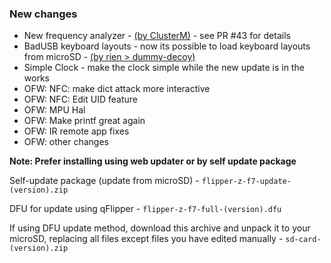 ### New changes
* New frequency analyzer - [(by ClusterM)](https://github.com/ClusterM) - see PR #43 for details
* BadUSB keyboard layouts - now its possible to load keyboard layouts from microSD - [(by rien > dummy-decoy)](https://github.com/dummy-decoy/flipperzero-firmware/tree/dummy_decoy/bad_usb_keyboard_layout)
* Simple Clock - make the clock simple while the new update is in the works
* OFW: NFC: make dict attack more interactive
* OFW: NFC: Edit UID feature
* OFW: MPU Hal
* OFW: Make printf great again
* OFW: IR remote app fixes
* OFW: other changes

**Note: Prefer installing using web updater or by self update package**

Self-update package (update from microSD) - `flipper-z-f7-update-(version).zip`

DFU for update using qFlipper - `flipper-z-f7-full-(version).dfu`

If using DFU update method, download this archive and unpack it to your microSD, replacing all files except files you have edited manually -
`sd-card-(version).zip`

